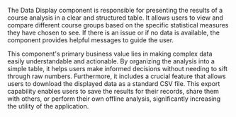 The Data Display component is responsible for presenting the results of a course analysis in a clear and structured table. It allows users to view and compare different course groups based on the specific statistical measures they have chosen to see. If there is an issue or if no data is available, the component provides helpful messages to guide the user.

This component's primary business value lies in making complex data easily understandable and actionable. By organizing the analysis into a simple table, it helps users make informed decisions without needing to sift through raw numbers. Furthermore, it includes a crucial feature that allows users to download the displayed data as a standard CSV file. This export capability enables users to save the results for their records, share them with others, or perform their own offline analysis, significantly increasing the utility of the application.